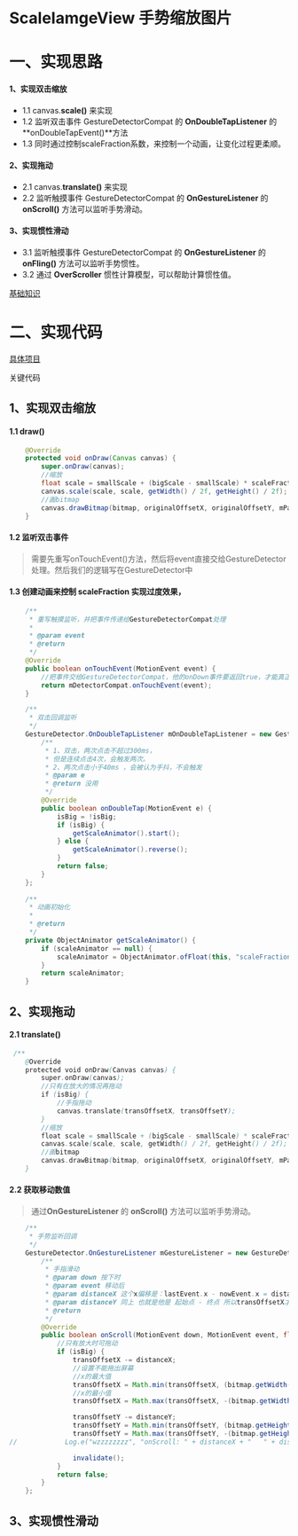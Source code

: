 # ScaleIamgeView 手势缩放图片

# 一、实现思路
#### 1、实现双击缩放 
- 1.1 canvas.**scale()** 来实现 
- 1.2 监听双击事件 GestureDetectorCompat 的 **OnDoubleTapListener** 的 **onDoubleTapEvent()**方法
- 1.3 同时通过控制scaleFraction系数，来控制一个动画，让变化过程更柔顺。
#### 2、实现拖动
- 2.1 canvas.**translate()** 来实现
- 2.2 监听触摸事件 GestureDetectorCompat 的 **OnGestureListener** 的 **onScroll()** 方法可以监听手势滑动。
#### 3、实现惯性滑动
- 3.1 监听触摸事件 GestureDetectorCompat 的 **OnGestureListener** 的 **onFling()** 方法可以监听手势惯性。
- 3.2 通过 **OverScroller** 惯性计算模型，可以帮助计算惯性值。

[基础知识](https://github.com/IRVING18/notes/blob/master/android/自定义View/A12、手势触摸-初探.md)

# 二、实现代码

[具体项目](https://github.com/IRVING18/PhotoViewSimple)

关键代码  
## 1、实现双击缩放
#### 1.1 draw()
```java
    @Override
    protected void onDraw(Canvas canvas) {
        super.onDraw(canvas);
        //缩放
        float scale = smallScale + (bigScale - smallScale) * scaleFraction;
        canvas.scale(scale, scale, getWidth() / 2f, getHeight() / 2f);
        //画bitmap
        canvas.drawBitmap(bitmap, originalOffsetX, originalOffsetY, mPaint);
    }
```
#### 1.2 监听双击事件
> 需要先重写onTouchEvent()方法，然后将event直接交给GestureDetector处理。然后我们的逻辑写在GestureDetector中    
#### 1.3 创建动画来控制 scaleFraction 实现过度效果，
```java
    /**
     * 重写触摸监听，并把事件传递给GestureDetectorCompat处理
     *
     * @param event
     * @return
     */
    @Override
    public boolean onTouchEvent(MotionEvent event) {
        //把事件交给GestureDetectorCompat，他的onDown事件要返回true，才能真正监听到。
        return mDetectorCompat.onTouchEvent(event);
    }

    /**
     * 双击回调监听
     */
    GestureDetector.OnDoubleTapListener mOnDoubleTapListener = new GestureDetector.OnDoubleTapListener() {
        /**
         * 1、双击，两次点击不超过300ms，
         * 但是连续点击4次，会触发两次。
         * 2、两次点击小于40ms ，会被认为手抖，不会触发
         * @param e
         * @return 没用
         */
        @Override
        public boolean onDoubleTap(MotionEvent e) {
            isBig = !isBig;
            if (isBig) {
                getScaleAnimator().start();
            } else {
                getScaleAnimator().reverse();
            }
            return false;
        }
    };
    
    /**
     * 动画初始化
     *
     * @return
     */
    private ObjectAnimator getScaleAnimator() {
        if (scaleAnimator == null) {
            scaleAnimator = ObjectAnimator.ofFloat(this, "scaleFraction", 0, 1);
        }
        return scaleAnimator;
    }
```

## 2、实现拖动
#### 2.1 translate()
```java
 /**
    @Override
    protected void onDraw(Canvas canvas) {
        super.onDraw(canvas);
        //只有在放大的情况再拖动
        if (isBig) {
            //手指拖动
            canvas.translate(transOffsetX, transOffsetY);
        }
        //缩放
        float scale = smallScale + (bigScale - smallScale) * scaleFraction;
        canvas.scale(scale, scale, getWidth() / 2f, getHeight() / 2f);
        //画bitmap
        canvas.drawBitmap(bitmap, originalOffsetX, originalOffsetY, mPaint);
    }
```
#### 2.2 获取移动数值
> 通过**OnGestureListener** 的 **onScroll()** 方法可以监听手势滑动。    
```java
    /**
     * 手势监听回调
     */
    GestureDetector.OnGestureListener mGestureListener = new GestureDetector.OnGestureListener() {
        /**
         * 手指滑动
         * @param down 按下时
         * @param event 移动后
         * @param distanceX 这个x偏移是：lastEvent.x - nowEvent.x = distanceX
         * @param distanceY 同上 也就是他是 起始点 - 终点 所以transOffsetX才用的 -=
         * @return
         */
        @Override
        public boolean onScroll(MotionEvent down, MotionEvent event, float distanceX, float distanceY) {
            //只有放大时可拖动
            if (isBig) {
                transOffsetX -= distanceX;
                //设置不能拖出屏幕
                //x的最大值
                transOffsetX = Math.min(transOffsetX, (bitmap.getWidth() * bigScale - (float) getWidth()) / 2);
                //x的最小值
                transOffsetX = Math.max(transOffsetX, -(bitmap.getWidth() * bigScale - (float) getWidth()) / 2);

                transOffsetY -= distanceY;
                transOffsetY = Math.min(transOffsetY, (bitmap.getHeight() * bigScale - (float) getHeight()) / 2);
                transOffsetY = Math.max(transOffsetY, -(bitmap.getHeight() * bigScale - (float) getHeight()) / 2);
//            Log.e("wzzzzzzzz", "onScroll: " + distanceX + "   " + distanceY + "  " + transOffsetY + "   " + transOffsetY);

                invalidate();
            }
            return false;
        }
    };

```
## 3、实现惯性滑动

